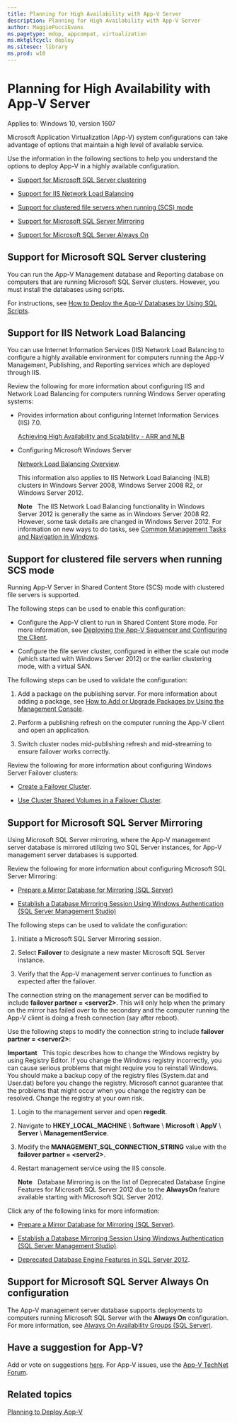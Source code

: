 ```yaml
---
title: Planning for High Availability with App-V Server
description: Planning for High Availability with App-V Server
author: MaggiePucciEvans
ms.pagetype: mdop, appcompat, virtualization
ms.mktglfcycl: deploy
ms.sitesec: library
ms.prod: w10
---
```



# Planning for High Availability with App-V Server

Applies to: Windows 10, version 1607

Microsoft Application Virtualization (App-V) system configurations can take advantage of options that maintain a high level of available service.

Use the information in the following sections to help you understand the options to deploy App-V in a highly available configuration.

-   [Support for Microsoft SQL Server clustering](#bkmk-sqlcluster)

-   [Support for IIS Network Load Balancing](#bkmk-iisloadbal)

-   [Support for clustered file servers when running (SCS) mode](#bkmk-clusterscsmode)

-   [Support for Microsoft SQL Server Mirroring](#bkmk-sqlmirroring)

-   [Support for Microsoft SQL Server Always On](#bkmk-sqlalwayson)

## <a href="" id="bkmk-sqlcluster"></a>Support for Microsoft SQL Server clustering


You can run the App-V Management database and Reporting database on computers that are running Microsoft SQL Server clusters. However, you must install the databases using scripts.

For instructions, see [How to Deploy the App-V Databases by Using SQL Scripts](appv-deploy-appv-databases-with-sql-scripts.md).

## <a href="" id="bkmk-iisloadbal"></a>Support for IIS Network Load Balancing


You can use Internet Information Services (IIS) Network Load Balancing to configure a highly available environment for computers running the App-V Management, Publishing, and Reporting services which are deployed through IIS.

Review the following for more information about configuring IIS and Network Load Balancing for computers running Windows Server operating systems:

-   Provides information about configuring Internet Information Services (IIS) 7.0.

    [Achieving High Availability and Scalability - ARR and NLB](http://www.iis.net/learn/extensions/configuring-application-request-routing-arr/achieving-high-availability-and-scalability-arr-and-nlb)

-   Configuring Microsoft Windows Server

    [Network Load Balancing Overview](https://technet.microsoft.com/library/hh831698(v=ws.11).aspx).

    This information also applies to IIS Network Load Balancing (NLB) clusters in Windows Server 2008, Windows Server 2008 R2, or Windows Server 2012.

    **Note**  
    The IIS Network Load Balancing functionality in Windows Server 2012 is generally the same as in Windows Server 2008 R2. However, some task details are changed in Windows Server 2012. For information on new ways to do tasks, see [Common Management Tasks and Navigation in Windows](https://technet.microsoft.com/library/hh831491.aspx).

## <a href="" id="bkmk-clusterscsmode"></a>Support for clustered file servers when running SCS mode

Running App-V Server in Shared Content Store (SCS) mode with clustered file servers is supported.

The following steps can be used to enable this configuration:

-   Configure the App-V client to run in Shared Content Store mode. For more information, see [Deploying the App-V Sequencer and Configuring the Client](appv-deploying-the-appv-sequencer-and-client.md).

-   Configure the file server cluster, configured in either the scale out mode (which started with Windows Server 2012) or the earlier clustering mode, with a virtual SAN.

The following steps can be used to validate the configuration:

1.  Add a package on the publishing server. For more information about adding a package, see [How to Add or Upgrade Packages by Using the Management Console](appv-add-or-upgrade-packages-with-the-management-console.md).

2.  Perform a publishing refresh on the computer running the App-V client and open an application.

3.  Switch cluster nodes mid-publishing refresh and mid-streaming to ensure failover works correctly.

Review the following for more information about configuring Windows Server Failover clusters:

-   [Create a Failover Cluster](https://technet.microsoft.com/library/dn505754(v=ws.11).aspx).

-   [Use Cluster Shared Volumes in a Failover Cluster](https://technet.microsoft.com/library/jj612868(v=ws.11).aspx).

## <a href="" id="bkmk-sqlmirroring"></a>Support for Microsoft SQL Server Mirroring

Using Microsoft SQL Server mirroring, where the App-V management server database is mirrored utilizing two SQL Server instances, for App-V management server databases is supported.

Review the following for more information about configuring Microsoft SQL Server Mirroring:

-   [Prepare a Mirror Database for Mirroring (SQL Server)](https://technet.microsoft.com/library/ms189053.aspx)

-   [Establish a Database Mirroring Session Using Windows Authentication (SQL Server Management Studio)](https://msdn.microsoft.com/library/ms188712.aspx)

The following steps can be used to validate the configuration:

1.  Initiate a Microsoft SQL Server Mirroring session.

2.  Select **Failover** to designate a new master Microsoft SQL Server instance.

3.  Verify that the App-V management server continues to function as expected after the failover.

The connection string on the management server can be modified to include **failover partner = &lt;server2&gt;**. This will only help when the primary on the mirror has failed over to the secondary and the computer running the App-V client is doing a fresh connection (say after reboot).

Use the following steps to modify the connection string to include **failover partner = &lt;server2&gt;**:

**Important**  
This topic describes how to change the Windows registry by using Registry Editor. If you change the Windows registry incorrectly, you can cause serious problems that might require you to reinstall Windows. You should make a backup copy of the registry files (System.dat and User.dat) before you change the registry. Microsoft cannot guarantee that the problems that might occur when you change the registry can be resolved. Change the registry at your own risk.


1.  Login to the management server and open **regedit**.

2.  Navigate to **HKEY\_LOCAL\_MACHINE** \\ **Software** \\ **Microsoft** \\ **AppV** \\ **Server** \\ **ManagementService**.

3.  Modify the **MANAGEMENT\_SQL\_CONNECTION\_STRING** value with the **failover partner = &lt;server2&gt;**.

4.  Restart management service using the IIS console.

    **Note**  
    Database Mirroring is on the list of Deprecated Database Engine Features for Microsoft SQL Server 2012 due to the **AlwaysOn** feature available starting with Microsoft SQL Server 2012.

Click any of the following links for more information:

-   [Prepare a Mirror Database for Mirroring (SQL Server)](https://technet.microsoft.com/library/ms189053.aspx).

-   [Establish a Database Mirroring Session Using Windows Authentication (SQL Server Management Studio)](https://technet.microsoft.com/library/ms188712(v=sql.130).aspx).

-   [Deprecated Database Engine Features in SQL Server 2012](https://msdn.microsoft.com/library/ms143729(v=sql.110).aspx).

## <a href="" id="bkmk-sqlalwayson"></a>Support for Microsoft SQL Server Always On configuration

The App-V management server database supports deployments to computers running Microsoft SQL Server with the **Always On** configuration. For more information, see [Always On Availability Groups (SQL Server)](https://technet.microsoft.com/library/hh510230.aspx).

## Have a suggestion for App-V?

Add or vote on suggestions [here](http://appv.uservoice.com/forums/280448-microsoft-application-virtualization). For App-V issues, use the [App-V TechNet Forum](https://social.technet.microsoft.com/Forums/en-US/home?forum=mdopappv).

## Related topics

[Planning to Deploy App-V](appv-planning-to-deploy-appv.md)
